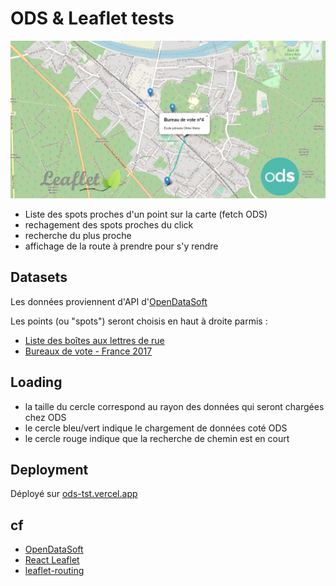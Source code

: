 # ODS & Leaflet tests

![ODS & Leaflet](/public/repository-open-graph.png?raw=true "ODS & Leaflet tests")

-   Liste des spots proches d'un point sur la carte (fetch ODS)
-   rechagement des spots proches du click
-   recherche du plus proche
-   affichage de la route à prendre pour s'y rendre

## Datasets

Les données proviennent d'API d'[OpenDataSoft](https://data.opendatasoft.com/)

Les points (ou "spots") seront choisis en haut à droite parmis :

-   [Liste des boîtes aux lettres de rue](https://data.opendatasoft.com/explore/dataset/laposte_boiterue%40datanova/api/)
-   [Bureaux de vote - France 2017](https://data.opendatasoft.com/explore/dataset/bureaux-vote-france-2017%40public/api/)

## Loading

-   la taille du cercle correspond au rayon des données qui seront chargées chez ODS
-   le cercle bleu/vert indique le chargement de données coté ODS
-   le cercle rouge indique que la recherche de chemin est en court

## Deployment

Déployé sur [ods-tst.vercel.app](https://ods-tst.vercel.app)

## cf

-   [OpenDataSoft](https://data.opendatasoft.com/)
-   [React Leaflet](https://react-leaflet.js.org/)
-   [leaflet-routing](https://www.liedman.net/leaflet-routing-machine/)
